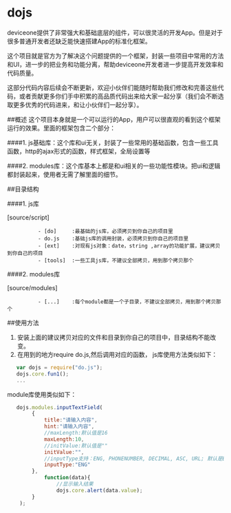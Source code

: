 # dojs
deviceone提供了非常强大和基础底层的组件，可以很灵活的开发App。但是对于很多普通开发者还缺乏能快速搭建App的标准化框架。

这个项目就是官方为了解决这个问题提供的一个框架，封装一些项目中常用的方法和UI，进一步的把业务和功能分离，帮助deviceone开发者进一步提高开发效率和代码质量。

这部分代码内容后续会不断更新，欢迎小伙伴们能随时帮助我们修改和完善这些代码，或者贡献更多你们手中积累的高品质代码出来给大家一起分享（我们会不断选取更多优秀的代码进来，和让小伙伴们一起分享）。

##概述
这个项目本身就是一个可以运行的App，用户可以很直观的看到这个框架运行的效果。里面的框架包含二个部分：

####1. js基础库：这个库和ui无关，封装了一些常用的基础函数，包含一些工具函数，http的ajax形式的函数，样式框架，全局设置等
  
####2. modules库：这个库基本上都是和ui相关的一些功能性模块。把ui和逻辑都封装起来，使用者无需了解里面的细节。

##目录结构

####1. js库

[source/script]

              - [do]     :最基础的js库，必须拷贝到你自己的项目里              
              - do.js    :基础js库的调用封装，必须拷贝到你自己的项目里
              - [ext]    :对现有js对象：date，string ,array的功能扩展，建议拷贝到你自己的项目
              - [tools]  :一些工具js库，不建议全部拷贝，用到那个拷贝那个
              

####2. modules库

[source/modules]

              - [...]    :每个module都是一个子目录，不建议全部拷贝，用到那个拷贝那个
              
##使用方法
1. 安装上面的建议拷贝对应的文件和目录到你自己的项目中，目录结构不能改变。
2. 在用到的地方require do.js,然后调用对应的函数，
js库使用方法类似如下：

```JavaScript
   var dojs = require("do.js");
   dojs.core.fun1();
   ...
```

module库使用类似如下：

```JavaScript
   dojs.modules.inputTextField(
		{
			title:"请输入内容", 
			hint:"请输入内容", 
			//maxLength:默认值是16
			maxLength:10, 
			//initValue:默认值是""
			initValue:"", 
			//inputType支持：ENG, PHONENUMBER, DECIMAL, ASC, URL; 默认是ENG
			inputType:"ENG"
		},
			function(data){
				//显示输入结果
				dojs.core.alert(data.value);
		}
	);
```

